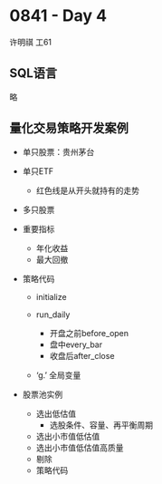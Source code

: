 # 0841 - Day 4

许明祺 工61

## SQL语言

略

## 量化交易策略开发案例

- 单只股票：贵州茅台
- 单只ETF
  - 红色线是从开头就持有的走势
- 多只股票
- 重要指标
  - 年化收益
  - 最大回撤

- 策略代码

  - initialize

  - run_daily

    - 开盘之前before_open
    - 盘中every_bar
    - 收盘后after_close

  - ‘g.’ 全局变量 

    

- 股票池实例

  - 选出低估值
    - 选股条件、容量、再平衡周期
  - 选出小市值低估值
  - 选出小市值低估值高质量
  - 剔除
  - 策略代码